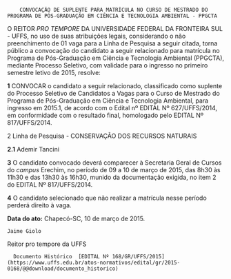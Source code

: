         CONVOCAÇÃO DE SUPLENTE PARA MATRÍCULA NO CURSO DE MESTRADO DO PROGRAMA DE PÓS-GRADUAÇÃO EM CIÊNCIA E TECNOLOGIA AMBIENTAL - PPGCTA  

O REITOR *PRO TEMPORE* DA UNIVERSIDADE FEDERAL DA FRONTEIRA SUL - UFFS, no uso de suas atribuições legais, considerando o não preenchimento de 01 vaga para a Linha de Pesquisa a seguir citada, torna público a convocação do candidato a seguir relacionado para matrícula no Programa de Pós-Graduação em Ciência e Tecnologia Ambiental (PPGCTA), mediante Processo Seletivo, com validade para o ingresso no primeiro semestre letivo de 2015, resolve:

 **1** CONVOCAR o candidato a seguir relacionado, classificado como suplente do Processo Seletivo de Candidatos a Vagas para o Curso de Mestrado do Programa de Pós-Graduação em Ciência e Tecnologia Ambiental, para ingresso em 2015.1, de acordo com o Edital nº EDITAL Nº 627/UFFS/2014, em conformidade com o resultado final, homologado pelo EDITAL Nº 817/UFFS/2014.

 2 Linha de Pesquisa - CONSERVAÇÃO DOS RECURSOS NATURAIS

 **2.1** Ademir Tancini

 **3** O candidato convocado deverá comparecer à Secretaria Geral de Cursos do *campus* Erechim, no período de 09 a 10 de março de 2015, das 8h30 às 11h30 e das 13h30 às 16h30, munido da documentação exigida, no item 2 do EDITAL Nº 817/UFFS/2014.

 **4** O candidato selecionado que não realizar a matrícula nesse período perderá direito à vaga.

  

   **Data do ato:** Chapecó-SC, 10 de março de 2015.   
 

    Jaime Giolo   
 Reitor pro tempore da UFFS 

      Documento Histórico  [EDITAL Nº 168/GR/UFFS/2015](https://www.uffs.edu.br/atos-normativos/edital/gr/2015-0168/@@download/documento_historico)     
      
